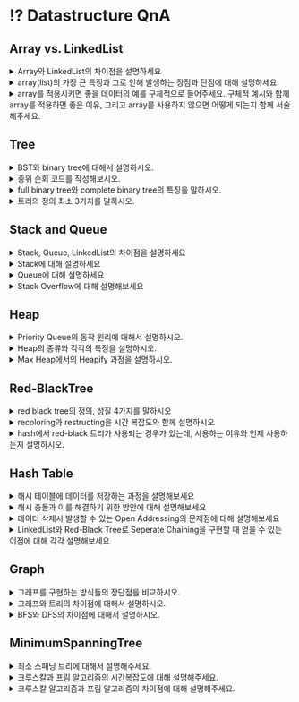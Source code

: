 # ⁉️ Datastructure QnA

## Array vs. LinkedList
<details>
<summary>Array와 LinkedList의 차이점을 설명하세요</summary>
<div markdown="2">       
먼저 원하는 원소에 접근할때 Array는 random access를 지원합니다.

인덱스를 통해 O(1)의 시간복잡도로 접근할 수 있습니다.

반면 Linkedlist는 sequential access를 지원합니다. 원하는 요소에 접근할 때 순차적으로 검색하며 찾아야해서 시간복잡도는 O(n)이 됩니다.

삽입/삭제의 경우 배열은 O(n)의 시간복잡도가 걸리고, 링크트리스트는 O(1)이 소요됩니다.

저장 방식도 배열에서 요소들은 인접한 메모리 위치에 연이어 저장됩니다. 반면 링크트리스트에서는 새로운 요소에 할당된 메모리 위치 주소가 링크트리스트의 이전 요소에 저장됩니다.

배열에서 메모리는 배열이 선언되자마자 compile time에 할당되어 집니다. (정적 메모리 할당)

링크트리스트에서 새로운 노드가 추가될 때 메모리를 runtime에 할당합니다. (동적 메모리 할당)

배열은 stack 섹션에 메모리 할당이 이루어지고 링크트 리스트는 heap 섹션에 메모리 할당이 이루어집니다.
</div>
</details>


<details>
<summary>array(list)의 가장 큰 특징과 그로 인해 발생하는 장점과 단점에 대해 설명하세요.</summary>
<div markdown="2">       

**array**

배열의 가장 큰 특징은 순차적으로 데이터를 저장한다는 점입니다.

데이터에 순서가 있기 때문에 0부터 시작하는 인덱스가 존재하며, 인덱스를 사용해 특정 요소를 찾고 조작이 가능하다는 것이 array의 장점입니다.

반면에 이에 따른 단점도 존재하는데, 순차적으로 존재하는 데이터의 중간에 요소가 삽입되거나 삭제되는 경우 그 뒤의 모든 요소들을 한칸씩 밀거나 당겨줘야하는 단점이 있습니다.

이런 경우 메모리 상에서 이루어지는 작업이 다른 자료구조에 비해 커지기 때문에 배열은 정보가 자주 삭제되거나 추가되는 데이터를 담기에는 적절치 않습니다.

**list**

리스트는 순서대로 저장하는 자료구조입니다.

구현 방식에 따라 크게 array list와 linked list로 나누어집니다.

array list

배열을 이용하여 리스트를 구현한 것을 의미합니다.

따라서 가장 큰 특징은 배열과 같이 순차적으로 데이터를 저장한다는 점입니다.

인덱스를 이용해서 특정 원소에 접근이 빠르다는 장점이 있고 데이터의 추가와 삭제가 느리다는 단점이 있습니다.

또한 리스트의 크기보다 저장할 데이터의 양이 많을 때 메모리의 사이즈를 다시 조정해야하는 문제가 발생합니다. 새로운 메모리를 찾아 복제해야하므로 시간이 오래 걸립니다.

linked list

가장 큰 특징은 각 노드에 다음 노드의 주소를 저장한다는 점입니다.

고정된 크기를 갖지 않기 때문에 동적으로 메모리 사용이 가능합니다. 또한 삽입/삭제 연산 시 O(1)의 시간복잡도를 갖는 장점이 있습니다.

반면에 특정 위치의 데이터를 검색할때 순차적으로 검색하여 찾아야하므로 O(n)의 시간복잡도를 갖는 단점이 있습니다.

</div>
</details>

<details>
<summary>array를 적용시키면 좋을 데이터의 예를 구체적으로 들어주세요. 구체적 예시와 함께 array를 적용하면 좋은 이유, 그리고 array를 사용하지 않으면 어떻게 되는지 함께 서술해주세요.</summary>
<div markdown="2">       

달 별 주식 차트 데이터가 있습니다.

달 별 주식 차트에 대한 데이터는 요소가 중간에 새롭게 추가되거나 삭제되는 정보가 아니며, 날자별로 주식 가격이 차례대로 저장되어야 하는 데이터 입니다.

순서가 중요한 데이터이므로 배열과 같이 순서를 보존해주는 자료구조를 사용하는 것이 좋습니다.

순서가 없는 자료구조를 사용하는 경우에는 날짜별 주식 가격을 확인하기 어렵고, 매번 전체 자료를 읽어 들이고 비교해야 하는 문제가 발생합니다.

</div>
</details>

## Tree

<details>
<summary>BST와 binary tree에 대해서 설명하시오.</summary>
<div markdown="2">       
binary search tree는 binary tree의 성질을 자식노드를 최대 2개까지 가지는 성질과 트리의 성질을 만족하고, 새로운 정의인 왼쪽 자식 노드에는 자기 자신보다 작은 키값을 오른 쪽은 자기 자신보다 큰 키값을 가지는 노드를 가지는 tree 구조입니다. 이런 성질과 함께 균형 잡힌 트리의 경우에 O(logn)의 시간 복잡도를 가진다. 균형 잡힌 트리를 구성하기 위해서 Red-black tree나 AVL tree를 이용한다.
</div>
</details>


<details>
<summary>중위 순회 코드를 작성해보시오.</summary>
<div markdown="2">       
```def inorder(self, node):
	if self.node == None:
		return
	self.inorder(node.left)
	print(node.key, end= ' ')
	self.inorder(node.right)
```
</div>
</details>


<details>
<summary>full binary tree와 complete binary tree의 특징을 말하시오.</summary>
<div markdown="2">       
full binary tree는 잎새 노드를 제외한 모든 노드가 자식 노드를 2개 아니면 0개 가지고 있다. complete binary tree는 마지막 레벨을 제외한 모든 레벨에서 노드들이 왼쪽 단말 노드부터 꽉 채워진ㄴ 이진트리이다. complete binary tree는 1차원 배열로도 표현이 가능하다.
</div>
</details>

<details>
<summary>트리의 정의 최소 3가지를 말하시오.</summary>
<div markdown="2">       
트리는 사이클을 가지지 않고 노드에서 모든 정점이 연결된 구조를 가지며, 간선의 개수가 노드의 개수-1이다. 또 간선 하나를 자르면 트리가 두 개로 분리된다. 마지막으로 임의의 노드에서 다른 노드로 가는 경로는 유일하다.
</div>
</details>

## Stack and Queue

<details>
<summary>Stack, Queue, LinkedList의 차이점을 설명하세요</summary>
<div markdown="2">       
Stack은 먼저 들어간 데이터가 가장 늦게 나오는 LIFO 구조입니다. Queue는 먼저 들어간 데이터가 먼저 나오는 FIFO 구조입니다. LinkedList는 각각의 데이터가 그 다음 데이터를 가리키는 하나의 참조만 갖는 구조입니다.
</div>
</details>

<details>
<summary>Stack에 대해 설명하세요</summary>
<div markdown="2">       
스택은 LIFO의 원리로 동작하는 선형적인 자료구조입니다. 스택은 데이터를 한쪽으로 삽입하고 삭제하기 때문에 데이터는 들어간 반대 순서로 나오는 특징을 가집니다. 스택의 이러한 특징을 활용하여 “웹 브라우저 뒤로가기”,”후위 표기법 계산”, “수식의 괄호 검사” 을 할 수 있습니다.
</div>
</details>

<details>
<summary>Queue에 대해 설명하세요</summary>
<div markdown="2">       
큐는 FIFO의 원리로 동작하는 자료구조입니다. 큐는 데이터를 한쪽에서 삽입하고 다른 한쪽에서 삭제하기 때문에 데이터가 들어간 순서대로 나오는 특징을 가집니다. 큐의 이러한 특징을 활용하여 “BFS 그래프 탐색”, “CPU 프로세스 스케쥴링” 을 할 수 있습니다
</div>
</details>

<details>
<summary>Stack Overflow에 대해 설명해보세요</summary>
<div markdown="2">       
운영체제의 메모리 영역중 함수의 지역변수, 매개변수가 저장되는 스택영역이 있습니다. 함수가 과도하게 호출되어 스택영역공간이 가득차게 되면 stack overflow가 발생할 수 있습니다.
</div>
</details>

## Heap

<details>
<summary>Priority Queue의 동작 원리에 대해서 설명하시오.</summary>
<div markdown="2">       
우선순위 큐는 가장 우선순위가 높은 데이터를 먼저 꺼내기 위해 고안된 자료구조입니다. 우선순위 큐를 구현하기 위해서 힙으로 구현하는 것이 가장 효율적입니다. 따라서 힙에 대해 설명드리면 힙은 완전 이진 트리의 일종으로 루트 노드의 값이 최대면 최대힙, 최소면 최소힙으로 표현합니다. 힙의 이러한 특징으로 힙의 루트노드를 꺼낸다면 우선순위 큐의 목적인 우선순위가 가장 높은 데이터를 얻을 수 있는 것입니다. 힙은 모든 노드가 자신의 자식 노드보다 우선순위가 높다는 성질을 가지고 있어 이 성질을 통해 삽입과 삭제 연산 모두 O(logN)의 시간복잡도를 가지게 되는데 이는 배열, 연결리스트로 구현한 우선순위 큐보다 효율적입니다.
</div>
</details>

<details>
<summary>Heap의 종류와 각각의 특징을 설명하시오.</summary>
<div markdown="2">       
힙의 종류에는 최소힙과 최대힙이 있습니다. 최소힙은 부모 노드의  키 값이 자식 노드의 키 값보다 작거나 같은 완전 이진 트리입니다. 따라서 루트 노드가 가장 작은 값을 가지게 됩니다. 이와 반대로 최대힙은 부모 노드의 키 값이 자식 노드의 키 값보다 크거나 같은 완전 이진 트리입니다. 따라서 루트 노드가 가장 큰 값을 가지게 됩니다.
</div>
</details>

<details>
<summary>Max Heap에서의 Heapify 과정을 설명하시오.</summary>
<div markdown="2">       
원소 삽입 과정을 예로 들면 먼저 가장 말단의 노드에 원소를 삽입합니다. 다음 부모 노드와 비교해서 자식 노드가 크다면 교환하고 작다면 해당 부분에서 정지해 Heapify가 완료됩니다.  이런 로직을 최대힙의 성질을 만족할 때까지 반복합니다.
원소 삭제 과정에서는 먼저 루트 노드를 삭제하고 마지막 원소를 루트로 이동 후에 큰 값을 가진 자식과 위치를 교환해 가며 힙 구조를 완성시킵니다.
</div>
</details>

## Red-BlackTree
<details>
<summary>red black tree의 정의, 성질 4가지를 말하시오</summary>
<div markdown="2">       
red black tree는 다음 네가지의 조건을 만족해야한다. 루트 노드의 색깔은 검정이다(root property). 모든 leaf노드는 검정이다(external property). 빨강노드의 자식은 반드시 검정이다(internal property). 마지막으로 리프노드에서 루트 노드까지 가는 경로에서 만나는 블랙 노드의 개수는 같다.(depth property)
</div>
</details>

<details>
<summary>recoloring과 restructing을 시간 복잡도와 함께 설명하시오</summary>
<div markdown="2">       
restructing은 부모의 형제 노드가 검정색일 때 수행한다. restructing은 삽입된 노드, 부모 노드, 조부모 노드 이 세가지를 정렬하고 bst 성질에 맞게 트리구조로 바꾼 뒤에 중간 값을 루트로 달고 검정색으로 칠한뒤 나머지 노드는 빨강색으로 칠한다. 삽입을 하기 위해서 위치를 검색하는 시간 복잡도가 O(logn)이고 삽입과 정렬 모두 상수 시간이 들어서 최종적으로 restructing은 O(logn)의 시간 복잡도를 가진다. 
recoloring은 부모의 형제 노드의 색깔이 빨강색일때 진행한다. 부모와 부모의 형제의 색깔을 검정으로 만들어주고 삽입된 노드의 부모의 부모는 빨강색으로 바꾼다. 만약 부모가 root node라면 부모의 부모 색깔은 검정이 되고, 만약에 어떤 트리의 일부분인 서브트리라면 부모의 형제 색깔을 보고 restructing이나 recoloring을 다시 수행한다. 이에 따른 시간 복잡도는 restructing과 마찬가지로 insert해줄 위치를 찾는데 O(logn)시간이 걸리며 색깔만 바꿔주는데 상수시간이 걸려 최종적인 recoloring의 시간 복잡도는 O(logn)이다.
</div>
</details>

<details>
<summary>hash에서 red-black 트리가 사용되는 경우가 있는데, 사용하는 이유와 언제 사용하는지 설명하시오.</summary>
<div markdown="2">       
hash의 seperate chaining을 할 때, red-black tree로 링크드 리스트를 대체할 때가 있다. threshold가 8이상인 경우에 chaining하는 부분을  red-black tree로 구성하는 것이다. 그 이유는 링크드 리스트의 경우 검색의 시간 복잡도가 O(n)인데, red-black tree로 치환하게 되면 O(logn)으로 해시 충돌 시 더 빠른 검색을 보장하기 때문이다.
</div>
</details>


## Hash Table
<details>
<summary>해시 테이블에 데이터를 저장하는 과정을 설명해보세요</summary>
<div markdown="2">       
해시 테이블은 배열로 이루어져있고 key-value 쌍의 데이터를 저장하는 자료구조입니다.

해시 함수를 통해 데이터의 key값으로 해시값을 얻을 수 있습니다. 이렇게 얻은 데이터의 해시값은 해시 bucket의 index로 사용되고, 해당 index에 데이터가 저장됩니다.
</div>
</details>

<details>
<summary>해시 충돌과 이를 해결하기 위한 방안에 대해 설명해보세요</summary>
<div markdown="2">       
해시 충돌을 설명하기전에 해시 함수에 대해 알아야 합니다.

해시 함수는 임의 크기의 데이터를 고정 크기의 값으로 매핑하는데 사용되는 함수입니다. 임의 크기의 데이터를 고정 크기의 해시값으로 변환하는 과정에서 서로 다른 데이터가 동일한 해시값을 갖는 해시 충돌이 발생할 수 있습니다.

해시 충돌을 해결하는데에 Open Addressing, Seperate Chaining 방식이 사용됩니다.

Open Addressing은 해시 충돌이 발생하면 비어있는 bucket을 찾아 데이터를 삽입하는 방식입니다. 비어있는 bucket을 찾는 방식에는 linear probing, quadratic probing, double hashing 이 있습니다.

linear probing은 해시 충돌이 발생한 위치로부터 고정폭만큼 이동하면서 비어있는 bucket을 찾는 방식입니다. quadratic probing은 해시 충돌이 발생한 위치로부터 n^2 만큼 이동하면서 비어있는 bucket을 찾는 방식입니다. 마지막으로 double hashing 방식은 데이터의 해시값을 다른 해시 함수로 해싱하여 비어있는 bucket을 찾는 방식입니다.

Seperate Chaining은 해시 bucket을 LinkedList를 가리키는 포인터로 구성하여 해시 충돌 발생시 해당 bucket의 LinkedList에 데이터를 추가하는 방식입니다.

특정 버킷에 해당하는 LinkedList의 데이터가 8개가 되면 Red Black Tree로 구조를 변경합니다. 그 이유는 데이터가 많아지면 LinkedList 의 탐색 속도가 느려지기 때문입니다.

데이터가 6개로 줄어들면 다시 LinkedList로 구조를 변경합니다. 그 이유는 Red black Tree를 사용하므로써 가질 수 있는 속도 측면의 이점이 크지 않고, 오히려 메모리 소요가 더 크기 때문입니다.
</div>
</details>

<details>
<summary>데이터 삭제시 발생할 수 있는 Open Addressing의 문제점에 대해 설명해보세요</summary>
<div markdown="2">       
Open Addressing 의 타겟 데이터 탐색 알고리즘은 다음과 같습니다. 현재 방문한 버킷이 비어있다면 탐색을 종료하고, 비어있지 않을 경우 버킷속 데이터가 타겟 데이터와 동일한지 확인합니다.

이러한 Open Addressing의 탐색 방식으로 인해 삭제하고자 하는 데이터를 찾는 과정에서 빈 버킷을 만나면 탐색이 종료되는 문제가 나타날 수 있습니다.

이 문제를 해결하기 위해 삭제된 버킷에 dummy node를 채우거나 flag를 활용하여 탐색 과정에서 빈 버킷을 만나더라도 탐색을 이어가도록 할 수 있습니다
</div>
</details>


<details>
<summary>LinkedList와 Red-Black Tree로 Seperate Chaining을 구현할 때 얻을 수 있는 이점에 대해 각각 설명해보세요</summary>
<div markdown="2">       
Seperate Chaining 방식을 따르는 해시 테이블에서 해싱 충돌이 발생한 데이터가 8개 되면 LinkedList에서 Red Black Tree로 구조를 변경합니다.

데이터의 개수가 많을 수록 O(N)의 시간복잡도를 가진 LinkedList의 탐색 속도는 느려지지만, Red Black Tree는 O(logN)으로 비교적 준수한 탐색 속도를 가집니다.

해시 출돌이 발생한 데이터가 6개로 줄어들면 Red Black Tree에서 LinkedLisf로 구조를 변경합니다.

데이터 개수가 6개 정도이면 Red Black Tree를 사용하므로써 가질 수 있는 속도 측면의 이점이 그리 크지 않고, 오히려 메모리 소요가 크기 때문에 LinkedList로 구조를 변경합니다.
</div>
</details>


## Graph
<details>
<summary>그래프를 구현하는 방식들의 장단점을 비교하시오.</summary>
<div markdown="2">       
그래프를 구현하는 방식에는 인접행렬로 구현하는 방법과 인접리스트로 구현하는 방법이 있습니다. 먼저 인접행렬은 2차원 배열로 그래프의 연결 관계를 모두 표현하는 방법입니다. 따라서 배열의 위치를 확인하면 두 점에 대한 연결 정보를 조회할 때 0(1)의 시간복잡도면 가능하다는 장점이 있지만 인접한 노드를 찾기 위해서는 모든 노드를 전부 순회해야하고 정점의 개수가 n개인 그래프는 간선의 수와 무관하게 항상 n^2의 메모리 공간이 필요하다는 단점이 있습니다.
다음으로 인접리스트는 각각의 정점에 인접한 정점들을 리스트로 표시하는 방법입니다. 필요한 만큼의 공간만 사용하기 때문에 인접행렬에 비해 공간의 낭비가 적고 정점들의 연결 정보를 탐색할 때 간선의 개수를 n개라고 했을때 O(n)의 시간이면 가능하다는 장점이 있지만 특정 두점이 연결되었는지 확인하려면 인접행렬에 비해 시간이 오래 걸린다는 단점이 있습니다.
</div>
</details>

<details>
<summary>그래프와 트리의 차이점에 대해서 설명하시오.</summary>
<div markdown="2">       
첫번째로 트리는 두 개의 정점 사이에 하나의 경로만 존재하는 반면 그래프는 노드 사이에 단방향 및 양방향 경로를 가질 수 있습니다. 두번쨰로 그래프에는 루프와 자체 루프가 있을 수 있지만 트리에는 루프와 자체 루프가 있을 수 없습니다. 세번째, 트리에는 계층적 구조가 있고 그래프는 네트워크 모델입니다.
</div>
</details>


<details>
<summary>BFS와 DFS의 차이점에 대해서 설명하시오.</summary>
<div markdown="2">       
DFS는 깊이 우선 탐색으로 탐색 노드의 인접 노드의 자식들을 모두 탐색하고, 다시 돌아와서 탐색 노드의 다른 인접 노드 자식들을 모드 탐색하는 방법으로 스택이나 재귀함수로 구현할 수 있습니다.
반면 BFS는 너비 우선 탐색으로 탐색 노드의 인접한 노드를 먼저 탐색하는 방법으로 큐를 이용해서 구현합니다.
두 방식 모두 조건 내의 모든 노드를 검색한다라면 인접 리스트로 구현하면 O(V+E), 인접 행렬로 구현하면 O(V^2)로 시간 복잡도는 동일합니다.
</div>
</details>

## MinimumSpanningTree
<details>
<summary>최소 스패닝 트리에 대해서 설명해주세요.</summary>
<div markdown="2">       
그래프의 스패닝 트리 중 가선의 가중치(edge weight) 값이 최소인 스패닝 트리를 최소 스패닝 트리라고 합니다.

스패닝 트리란 그래프의 모든 정점이 사이클없이 연결된 형퇴를 말합니다.

크루스칼과 프림을 통해서 MST를 구현할 수 있습니다.
</div>
</details>


<details>
<summary>크루스칼과 프림 알고리즘의 시간복잡도에 대해 설명해주세요.</summary>
<div markdown="2">     

크루스칼의 경우 그래프의 간선들을 오름차순으로 정렬하여 가장 낮은 가중치의 간선부터 차례로 MST 집합에 추가하는 그리디 알고리즘 방식을 사용합니다.

`union-find`를 이용해서 사이클이 생성여부를 확인하면(추가하고자 하는 간선의 양 끝 정점이 같은 집합에 속해있는지  확인) 크루스칼 알고리즘의 시간 복잡도는 간선들을 정렬하는 시간에 좌우됩니다. 퀵 정렬을 사용해서 정렬한다면 `O(ElogE)` 의 시간복잡도를 가지게 됩니다.

프림의 경우는 시작 정점부터 인접한 간선들 중 낮은 가중치를 선택해가며 단계적으로 트리를 확장해가는 방식입니다.

모든 노드에 대해 탐색을 진행하므로 `O(V)` 입니다. 우선순위 큐(힙)을 사용하여 매 노드마다 최소 간선을 찾는 시간은 `O(logV)` 걸립니다. 따라서 탐색과정에는 `O(VlogV)`가 소요됩니다.

노드의 인접 간선을 찾는 시간은 `O(E)` 이 걸리고, 각 간선에 대해 힙을 업데이트해주는 과정에 `O(logV)` 가 걸려 우선순위 큐 구성에 `O(ElogV)` 의 시간복잡도가 소요됩니다. 따라서 `O(VlogV+ElogV)` = `O((V+E)logV)` 로 `O(ElogV)` 가 됩니다.

(∵E가 일반적으로 V보다 크기 때문)

만약 우선순위 큐가 아닌 배열로 구성한다면, 각 정점에 최소 간선을 찾는 탐색과정에 `O(V^2)` 이 걸리고, 탐색 결과를 기반으로 인접한 간선을 찾아 배열에 넣어주면 되므로 `O(E*1)` 이 소요됩니다. 따라서 시간복잡도는 `(O(V^2)`이 됩니다.

</div>
</details>

<details>
<summary>크루스칼 알고리즘과 프림 알고리즘의 차이점에 대해 설명해주세요.</summary>
<div markdown="2">       
크루스칼은 간선 위주의 알고리즘이고, 프림은 정점 위주의 알고리즘 입니다.

크루스칼의 경우 그래프의 간선들을 오름차순으로 정렬하여 가장 낮은 가중치의 간선부터 차례로 MST 집합에 추가하는 그리디 알고리즘을 사용하는 방식이고,

프림의 경우는 시작 정점부터 인접한 간선들 중 낮은 가중치를 선택해가며 단계적으로 트리를 확장해가는 방식입니다.

간선의 개수가 적은 경우에는 크루스칼을 간선의 개수가 많은 경우네는 프림 알고리즘을 사용하는 것이 좋습니다.
</div>
</details>
